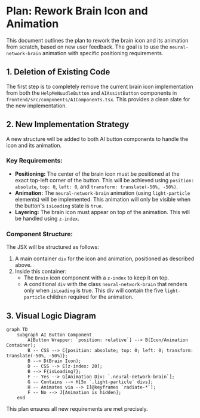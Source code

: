 # Plan: Rework Brain Icon and Animation

This document outlines the plan to rework the brain icon and its animation from scratch, based on new user feedback. The goal is to use the `neural-network-brain` animation with specific positioning requirements.

## 1. Deletion of Existing Code

The first step is to completely remove the current brain icon implementation from both the `HelpMeNuudleButton` and `AIAssistButton` components in `frontend/src/components/AIComponents.tsx`. This provides a clean slate for the new implementation.

## 2. New Implementation Strategy

A new structure will be added to both AI button components to handle the icon and its animation.

### Key Requirements:
- **Positioning:** The center of the brain icon must be positioned at the exact top-left corner of the button. This will be achieved using `position: absolute`, `top: 0`, `left: 0`, and `transform: translate(-50%, -50%)`.
- **Animation:** The `neural-network-brain` animation (using `light-particle` elements) will be implemented. This animation will only be visible when the button's `isLoading` state is `true`.
- **Layering:** The brain icon must appear on top of the animation. This will be handled using `z-index`.

### Component Structure:
The JSX will be structured as follows:
1.  A main container `div` for the icon and animation, positioned as described above.
2.  Inside this container:
    *   The `Brain` icon component with a `z-index` to keep it on top.
    *   A conditional `div` with the class `neural-network-brain` that renders only when `isLoading` is true. This div will contain the five `light-particle` children required for the animation.

## 3. Visual Logic Diagram

```mermaid
graph TD
    subgraph AI Button Component
        A[Button Wrapper: `position: relative`] --> B(Icon/Animation Container);
        B -- CSS --> C{position: absolute; top: 0; left: 0; transform: translate(-50%, -50%)};
        B --> D(Brain Icon);
        D -- CSS --> E[z-index: 20];
        B --> F{isLoading?};
        F -- Yes --> G[Animation Div: `.neural-network-brain`];
        G -- Contains --> H[5x `.light-particle` divs];
        H -- Animates via --> I[@keyframes `radiate-*`];
        F -- No --> J[Animation is hidden];
    end
```

This plan ensures all new requirements are met precisely.
